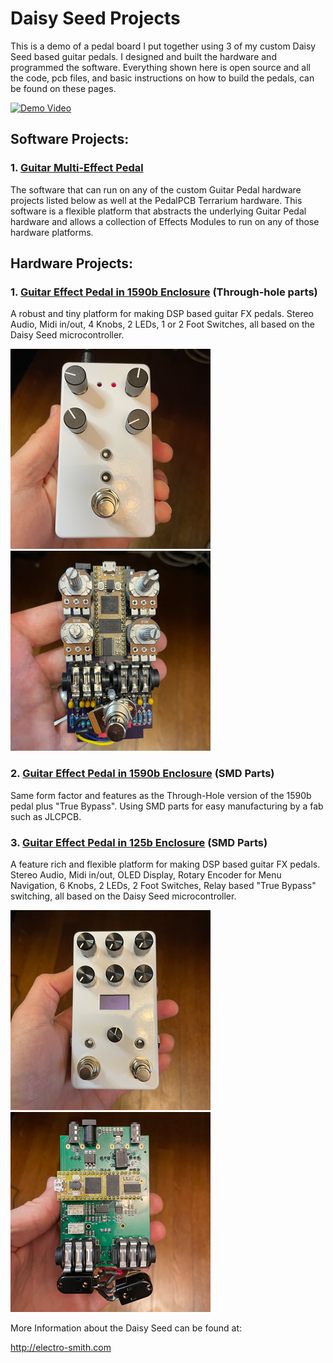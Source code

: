 # Daisy Seed Projects
This is a demo of a pedal board I put together using 3 of my custom Daisy Seed based guitar pedals. I designed and built the hardware and programmed the software. Everything shown here is open source and all the code, pcb files, and basic instructions on how to build the pedals, can be found on these pages.

[![Demo Video](https://img.youtube.com/vi/ZkLnS43acQo/0.jpg)](https://www.youtube.com/watch?v=ZkLnS43acQo)

## Software Projects:
### 1. [Guitar Multi-Effect Pedal](Software/GuitarPedal/README.md)
The software that can run on any of the custom Guitar Pedal hardware projects listed below as well at the PedalPCB Terrarium hardware.  This software is a flexible platform that abstracts the underlying Guitar Pedal hardware and allows a collection of Effects Modules to run on any of those hardware platforms.

## Hardware Projects:
### 1. [Guitar Effect Pedal in 1590b Enclosure](Hardware/GuitarPedal1590b/README.md) (Through-hole parts)
A robust and tiny platform for making DSP based guitar FX pedals. Stereo Audio, Midi in/out, 4 Knobs, 2 LEDs, 1 or 2 Foot Switches, all based on the Daisy Seed microcontroller.

![FinalProduct1590b](Hardware/GuitarPedal1590b/docs/images/FinalProduct.png) ![CircuitBoard1590b](Hardware/GuitarPedal1590b/docs/images/CircuitBoard.png)

### 2. [Guitar Effect Pedal in 1590b Enclosure](Hardware/GuitarPedal1590b-SMD/README.md) (SMD Parts)

Same form factor and features as the Through-Hole version of the 1590b pedal plus "True Bypass". Using SMD parts for easy manufacturing by a fab such as JLCPCB.  

### 3. [Guitar Effect Pedal in 125b Enclosure](Hardware/GuitarPedal125b/README.md) (SMD Parts)
A feature rich and flexible platform for making DSP based guitar FX pedals. Stereo Audio, Midi in/out, OLED Display, Rotary Encoder for Menu Navigation, 6 Knobs, 2 LEDs, 2 Foot Switches, Relay based "True Bypass" switching, all based on the Daisy Seed microcontroller.

![FinalProduct125b](Hardware/GuitarPedal125b/docs/images/FinalProduct.png) ![CircuitBoard125b](Hardware/GuitarPedal125b/docs/images/CircuitBoard-Back.png)

More Information about the Daisy Seed can be found at:

http://electro-smith.com
